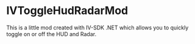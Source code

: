 # IVToggleHudRadarMod
 This is a little mod created with IV-SDK .NET which allows you to quickly toggle on or off the HUD and Radar.
